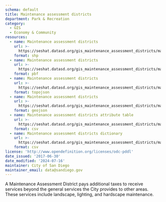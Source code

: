 ```yaml
---
schema: default
title: Maintenance assessment districts
department: Park & Recreation
category:
  - GIS
  - Economy & Community
resources:
  - name: Maintenance assessment districts
    url: >-
      https://seshat.datasd.org/gis_maintenance_assessment_districts/maintenance_assessment_districts_datasd.zip
    format: shp
  - name: Maintenance assessment districts
    url: >-
      https://seshat.datasd.org/gis_maintenance_assessment_districts/maintenance_assessment_districts_datasd.pbf
    format: pbf
  - name: Maintenance assessment districts
    url: >-
      https://seshat.datasd.org/gis_maintenance_assessment_districts/maintenance_assessment_districts_datasd.topo.json
    format: topojson
  - name: Maintenance assessment districts
    url: >-
      https://seshat.datasd.org/gis_maintenance_assessment_districts/maintenance_assessment_districts_datasd.geojson
    format: geojson
  - name: Maintenance assessment districts attribute table
    url: >-
      https://seshat.datasd.org/gis_maintenance_assessment_districts/maintenance_assessment_districts_datasd.csv
    format: csv
  - name: Maintenance assessment districts dictionary
    url: >-
      https://seshat.datasd.org/gis_maintenance_assessment_districts/maintenance_assessment_districts_dictionary_datasd.csv
    format: csv
license: 'http://www.opendefinition.org/licenses/odc-pddl'
date_issued: '2017-06-30'
date_modified: '2024-07-16'
maintainer: City of San Diego
maintainer_email: data@sandiego.gov
---
```

A Maintenance Assessment District pays additional taxes to receive services beyond the general services the City provides to other areas. These services include landscape, lighting, and hardscape maintenance.
<!--more-->
